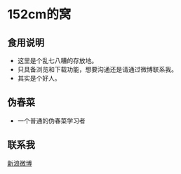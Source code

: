 152cm的窝
==============
食用说明
----
- 这里是个乱七八糟的存放地。
- 只具备浏览和下载功能，想要沟通还是请通过微博联系我。
- 其实是个好人。

伪春菜
----
- 一个普通的伪春菜学习者

联系我
-----
  <a href="https://weibo.com/u/3091416457" target="_blank">新浪微博</a>


